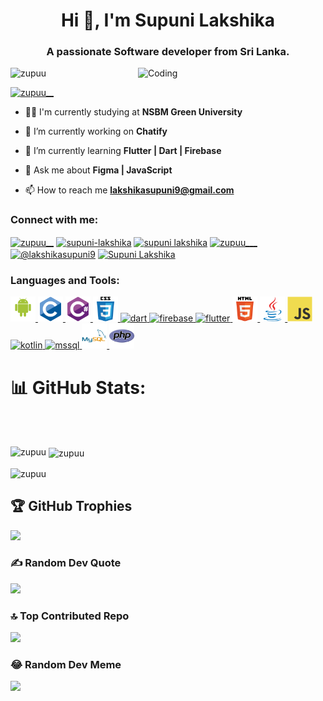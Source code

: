 <h1 align="center">Hi 👋, I'm Supuni Lakshika</h1>
<h3 align="center">A passionate Software developer from Sri Lanka.</h3>
<img align="right" alt="Coding" width="300" src="https://cdn.dribbble.com/users/1162077/screenshots/3917576/media/4de9a42842478dea7b26f36beda0a98f.gif">

<p align="left"> <img src="https://komarev.com/ghpvc/?username=zupuu&label=Profile%20views&color=0e75b6&style=flat" alt="zupuu" /> </p>

<p align="left"> <a href="https://twitter.com/zupuu__" target="blank"><img src="https://img.shields.io/twitter/follow/zupuu__?logo=twitter&style=for-the-badge" alt="zupuu__" /></a> </p>

- 👩‍🎓 I'm currently studying at **NSBM Green University**

- 🔭 I’m currently working on **Chatify**

- 🌱 I’m currently learning **Flutter | Dart | Firebase**

- 💬 Ask me about **Figma | JavaScript**

- 📫 How to reach me **lakshikasupuni9@gmail.com**

<h3 align="left">Connect with me:</h3>
<p align="left">
<a href="https://twitter.com/zupuu__" target="blank"><img align="center" src="https://raw.githubusercontent.com/rahuldkjain/github-profile-readme-generator/master/src/images/icons/Social/twitter.svg" alt="zupuu__" height="30" width="40" /></a>
<a href="https://linkedin.com/in/supuni-lakshika" target="blank"><img align="center" src="https://raw.githubusercontent.com/rahuldkjain/github-profile-readme-generator/master/src/images/icons/Social/linked-in-alt.svg" alt="supuni-lakshika" height="30" width="40" /></a>
<a href="https://fb.com/supuni lakshika" target="blank"><img align="center" src="https://raw.githubusercontent.com/rahuldkjain/github-profile-readme-generator/master/src/images/icons/Social/facebook.svg" alt="supuni lakshika" height="30" width="40" /></a>
<a href="https://instagram.com/zupuu___" target="blank"><img align="center" src="https://raw.githubusercontent.com/rahuldkjain/github-profile-readme-generator/master/src/images/icons/Social/instagram.svg" alt="zupuu___" height="30" width="40" /></a>
<a href="https://www.hackerrank.com/@lakshikasupuni9" target="blank"><img align="center" src="https://raw.githubusercontent.com/rahuldkjain/github-profile-readme-generator/master/src/images/icons/Social/hackerrank.svg" alt="@lakshikasupuni9" height="30" width="40" /></a>
<a href="https://discord.gg/Supuni Lakshika" target="blank"><img align="center" src="https://raw.githubusercontent.com/rahuldkjain/github-profile-readme-generator/master/src/images/icons/Social/discord.svg" alt="Supuni Lakshika" height="30" width="40" /></a>
</p>

<h3 align="left">Languages and Tools:</h3>
<p align="left"> <a href="https://developer.android.com" target="_blank" rel="noreferrer"> <img src="https://raw.githubusercontent.com/devicons/devicon/master/icons/android/android-original-wordmark.svg" alt="android" width="40" height="40"/> </a> <a href="https://www.cprogramming.com/" target="_blank" rel="noreferrer"> <img src="https://raw.githubusercontent.com/devicons/devicon/master/icons/c/c-original.svg" alt="c" width="40" height="40"/> </a> <a href="https://www.w3schools.com/cs/" target="_blank" rel="noreferrer"> <img src="https://raw.githubusercontent.com/devicons/devicon/master/icons/csharp/csharp-original.svg" alt="csharp" width="40" height="40"/> </a> <a href="https://www.w3schools.com/css/" target="_blank" rel="noreferrer"> <img src="https://raw.githubusercontent.com/devicons/devicon/master/icons/css3/css3-original-wordmark.svg" alt="css3" width="40" height="40"/> </a> <a href="https://dart.dev" target="_blank" rel="noreferrer"> <img src="https://www.vectorlogo.zone/logos/dartlang/dartlang-icon.svg" alt="dart" width="40" height="40"/> </a> <a href="https://firebase.google.com/" target="_blank" rel="noreferrer"> <img src="https://www.vectorlogo.zone/logos/firebase/firebase-icon.svg" alt="firebase" width="40" height="40"/> </a> <a href="https://flutter.dev" target="_blank" rel="noreferrer"> <img src="https://www.vectorlogo.zone/logos/flutterio/flutterio-icon.svg" alt="flutter" width="40" height="40"/> </a> <a href="https://www.w3.org/html/" target="_blank" rel="noreferrer"> <img src="https://raw.githubusercontent.com/devicons/devicon/master/icons/html5/html5-original-wordmark.svg" alt="html5" width="40" height="40"/> </a> <a href="https://www.java.com" target="_blank" rel="noreferrer"> <img src="https://raw.githubusercontent.com/devicons/devicon/master/icons/java/java-original.svg" alt="java" width="40" height="40"/> </a> <a href="https://developer.mozilla.org/en-US/docs/Web/JavaScript" target="_blank" rel="noreferrer"> <img src="https://raw.githubusercontent.com/devicons/devicon/master/icons/javascript/javascript-original.svg" alt="javascript" width="40" height="40"/> </a> <a href="https://kotlinlang.org" target="_blank" rel="noreferrer"> <img src="https://www.vectorlogo.zone/logos/kotlinlang/kotlinlang-icon.svg" alt="kotlin" width="40" height="40"/> </a> <a href="https://www.microsoft.com/en-us/sql-server" target="_blank" rel="noreferrer"> <img src="https://www.svgrepo.com/show/303229/microsoft-sql-server-logo.svg" alt="mssql" width="40" height="40"/> </a> <a href="https://www.mysql.com/" target="_blank" rel="noreferrer"> <img src="https://raw.githubusercontent.com/devicons/devicon/master/icons/mysql/mysql-original-wordmark.svg" alt="mysql" width="40" height="40"/> </a> <a href="https://www.php.net" target="_blank" rel="noreferrer"> <img src="https://raw.githubusercontent.com/devicons/devicon/master/icons/php/php-original.svg" alt="php" width="40" height="40"/> </a> </p>

# 📊 GitHub Stats:
[](https://github-readme-stats.vercel.app/api?username=Zupuu&theme=dark&hide_border=true&include_all_commits=false&count_private=false)<br/>
[](https://github-readme-streak-stats.herokuapp.com/?user=Zupuu&theme=dark&hide_border=true)<br/>
[](https://github-readme-stats.vercel.app/api/top-langs/?username=Zupuu&theme=dark&hide_border=true&include_all_commits=false&count_private=false&layout=compact)

<p><img align="left" src="https://github-readme-stats.vercel.app/api/top-langs?username=zupuu&show_icons=true&locale=en&layout=compact" alt="zupuu" /></p>

<p>&nbsp;<img align="center" src="https://github-readme-stats.vercel.app/api?username=zupuu&show_icons=true&locale=en" alt="zupuu" /></p>

<p><img align="center" src="https://github-readme-streak-stats.herokuapp.com/?user=zupuu&" alt="zupuu" /></p>



## 🏆 GitHub Trophies
![](https://github-profile-trophy.vercel.app/?username=Zupuu&theme=radical&no-frame=false&no-bg=true&margin-w=4)

### ✍️ Random Dev Quote
![](https://quotes-github-readme.vercel.app/api?type=horizontal&theme=radical)

### 🔝 Top Contributed Repo
![](https://github-contributor-stats.vercel.app/api?username=Zupuu&limit=5&theme=dark&combine_all_yearly_contributions=true)

### 😂 Random Dev Meme
<img src='https://randommeme-five.vercel.app/' style="height: 400px;"/>



